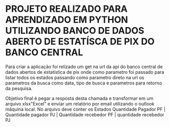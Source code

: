 # PROJETO REALIZADO PARA APRENDIZADO EM PYTHON UTILIZANDO BANCO DE DADOS ABERTO DE ESTATÍSCA DE PIX DO BANCO CENTRAL
Para criar a aplicação foi relizado um get na url da api do banco central de dados abertos de estatística de pix onde como parametro foi passado para listar todos os estados passando como parametro direto na url os parametros da busca como data, tipo de busca e parametros para retorno da pesquisa.

Objetivo final é pegar a resposta desta chamada e transformar em um arquivo xlsx"Excel" e enviar um relatório por email utilizando o outlook máquina local. No arquivo deve conter os Estados
Quantidade Pagador PF | Quantidade pagador PJ | Quantidade recebedor PF | quantidade recebedor PJ
